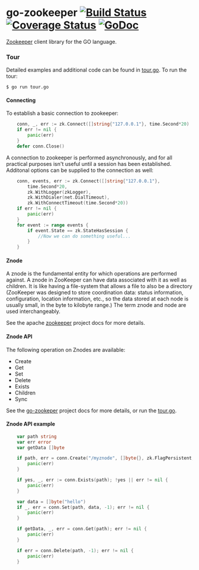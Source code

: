 # go-zookeeper [![Build Status](https://travis-ci.org/talbright/go-zookeeper.png)](https://travis-ci.org/talbright/go-zookeeper) [![Coverage Status](https://coveralls.io/repos/github/talbright/go-zookeeper/badge.svg?branch=build-improvements)](https://coveralls.io/github/talbright/go-zookeeper?branch=build-improvements) [![GoDoc](https://godoc.org/github.com/talbright/go-zookeeper/zk?status.svg)](http://godoc.org/github.com/talbright/go-zookeeper/zk)

[Zookeeper](https://zookeeper.apache.org/) client library for the GO language.

### Tour

Detailed examples and additional code can be found in [tour.go](examples/tour.go). To run the tour:

``$ go run tour.go``

#### Connecting

To establish a basic connection to zookeeper:

```go
	conn, _, err := zk.Connect([]string{"127.0.0.1"}, time.Second*20)
	if err != nil {
		panic(err)
	}
	defer conn.Close()
```

A connection to zookeeper is performed asynchronously, and for all practical purposes isn't useful 
until a session has been established. Additonal options can be supplied to the connection as well: 

```go
	conn, events, err := zk.Connect([]string{"127.0.0.1"},
		time.Second*20,
		zk.WithLogger(zkLogger),
		zk.WithDialer(net.DialTimeout),
		zk.WithConnectTimeout(time.Second*20))
	if err != nil {
		panic(err)
	}
	for event := range events {
		if event.State == zk.StateHasSession {
			//Now we can do something useful...
		}
	}
```

#### Znode

A znode is the fundamental entity for which operations are performed against. A znode in ZooKeeper can have data associated with it as well as children. It is like having a file-system that allows a file to also be a directory (ZooKeeper was designed to store coordination data: status information, configuration, location information, etc., so the data stored at each node is usually small, in the byte to kilobyte range.) The term znode and node are used interchangeably.

See the apache [zookeeper](https://zookeeper.apache.org/doc/trunk/zookeeperOver.html) project docs for more details.

#### Znode API

The following operation on Znodes are available:
* Create
* Get
* Set
* Delete
* Exists
* Children
* Sync

See the [go-zookeper](http://godoc.org/github.com/talbright/go-zookeeper/zk) project docs for more details, or run the [tour.go](examples/tour.go).

#### Znode API example

```go
	var path string
	var err error
	var getData []byte

	if path, err = conn.Create("/myznode", []byte{}, zk.FlagPersistent, zk.WorldACL(zk.PermAll)); err != nil {
		panic(err)
	}

	if yes, _, err := conn.Exists(path); !yes || err != nil {
		panic(err)
	}

	var data = []byte("hello")
	if _, err = conn.Set(path, data, -1); err != nil {
		panic(err)
	}

	if getData, _, err = conn.Get(path); err != nil {
		panic(err)
	}

	if err = conn.Delete(path, -1); err != nil {
		panic(err)
	}
```
